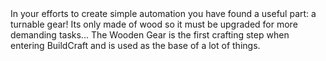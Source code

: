 <lore>
In your efforts to create simple automation you have found a useful part: a turnable gear!
Its only made of wood so it must be upgraded for more demanding tasks...
</lore>
<no_lore>
The Wooden Gear is the first crafting step when entering BuildCraft and is used as the base of a lot of things.
</no_lore>
